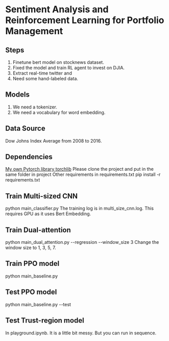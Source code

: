 # Sentiment Analysis and Reinforcement Learning for Portfolio Management
## Steps
1. Finetune bert model on stocknews dataset.
2. Fixed the model and train RL agent to invest on DJIA.
3. Extract real-time twitter and 
4. Need some hand-labeled data.

## Models
1. We need a tokenizer.
2. We need a vocabulary for word embedding.

## Data Source
Dow Johns Index Average from 2008 to 2016.

## Dependencies
[My own Pytorch library torchlib](https://github.com/vermouth1992/torchlib/tree/440257d003c3981a6c25eb4377a7eb295416f61b)
Please clone the project and put in the same folder in project
Other requirements in requirements.txt
pip install -r requirements.txt

## Train Multi-sized CNN
python main_classifier.py
The training log is in multi_size_cnn.log. This requires GPU as it uses Bert Embedding.

## Train Dual-attention 
python main_dual_attention.py --regression --window_size 3
Change the window size to 1, 3, 5, 7.

## Train PPO model
python main_baseline.py

## Test PPO model
python main_baseline.py --test

## Test Trust-region model
In playground.ipynb. It is a little bit messy. But you can run in sequence.